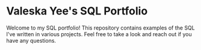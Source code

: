 # Valeska Yee's SQL Portfolio

Welcome to my SQL portfolio! This repository contains examples of the SQL I've written in various projects. Feel free to take a look and reach out if you have any questions. 
